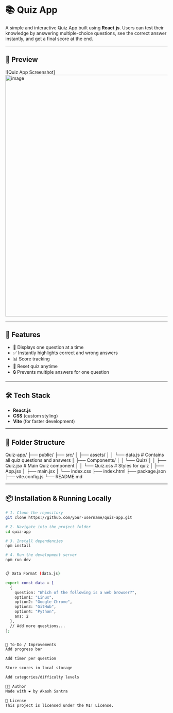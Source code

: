 # 📚 Quiz App

A simple and interactive Quiz App built using **React.js**. Users can test their knowledge by answering multiple-choice questions, see the correct answer instantly, and get a final score at the end.

---

## 📸 Preview

![Quiz App Screenshot]
<img width="866" height="751" alt="image" src="https://github.com/user-attachments/assets/5cfc1f46-a2dd-4a93-9d47-c4f61b4774bd" />

---

## 🚀 Features

- 📖 Displays one question at a time  
- ✅ Instantly highlights correct and wrong answers  
- 📊 Score tracking  
- 🔁 Reset quiz anytime  
- 🔒 Prevents multiple answers for one question  

---

## 🛠️ Tech Stack

- **React.js**
- **CSS** (custom styling)
- **Vite** (for faster development)

---

## 📁 Folder Structure

Quiz-app/
├── public/
├── src/
│ ├── assets/
│ │ └── data.js # Contains all quiz questions and answers
│ ├── Components/
│ │ └── Quiz/
│ │ ├── Quiz.jsx # Main Quiz component
│ │ └── Quiz.css # Styles for quiz
│ ├── App.jsx
│ ├── main.jsx
│ └── index.css
├── index.html
├── package.json
├── vite.config.js
└── README.md


---

## 📦 Installation & Running Locally

```bash
# 1. Clone the repository
git clone https://github.com/your-username/quiz-app.git

# 2. Navigate into the project folder
cd quiz-app

# 3. Install dependencies
npm install

# 4. Run the development server
npm run dev


📋 Data Format (data.js)

export const data = [
  {
    question: "Which of the following is a web browser?",
    option1: "Linux",
    option2: "Google Chrome",
    option3: "GitHub",
    option4: "Python",
    ans: 2
  },
  // Add more questions...
];


🔧 To-Do / Improvements
Add progress bar

Add timer per question

Store scores in local storage

Add categories/difficulty levels

🧑‍💻 Author
Made with ❤️ by Akash Santra

📜 License
This project is licensed under the MIT License.
